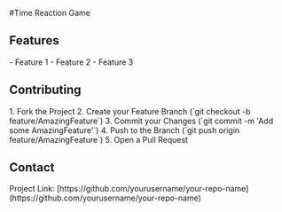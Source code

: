 #Time Reaction Game
## Features

<p>- Feature 1
- Feature 2
- Feature 3</p>

## Contributing

<p>1. Fork the Project
2. Create your Feature Branch (`git checkout -b feature/AmazingFeature`)
3. Commit your Changes (`git commit -m 'Add some AmazingFeature'`)
4. Push to the Branch (`git push origin feature/AmazingFeature`)
5. Open a Pull Request</p>


## Contact



<p>Project Link: [https://github.com/yourusername/your-repo-name](https://github.com/yourusername/your-repo-name)</p>
